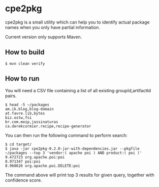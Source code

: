 # cpe2pkg

cpe2pkg is a small utility which can help you to identify actual package names when you only have partial information.

Current version only supports Maven.


## How to build

```shell
$ mvn clean verify
```

## How to run

You will need a CSV file containing a list of all existing groupId,artifactId pairs.

```shell
$ head -5 ~/packages
am.ik.blog,blog-domain
at.favre.lib,bytes
biz.ostw,fsi
br.com.moip,jassinaturas
ca.derekcormier.recipe,recipe-generator
```

You can then run the following command to perform search:

```
$ cd target/
$ java -jar cpe2pkg-0.2.0-jar-with-dependencies.jar --pkgfile ~/packages --top 3 'vendor:( apache poi ) AND product:( poi )'
9.472723 org.apache.poi:poi
8.971347 poi:poi
8.960626 org.apache.poi.DELETE:poi
```

The command above will print top 3 results for given query, together with confidence score.
